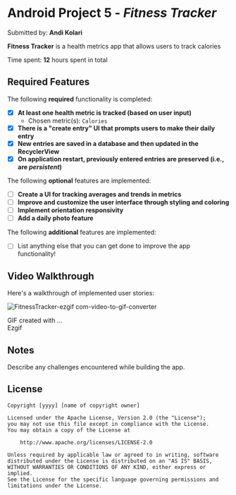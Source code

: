 # Android Project 5 - *Fitness Tracker*

Submitted by: **Andi Kolari**

**Fitness Tracker** is a health metrics app that allows users to track calories 

Time spent: **12** hours spent in total

## Required Features

The following **required** functionality is completed:

- [X] **At least one health metric is tracked (based on user input)**
  - Chosen metric(s): `Calories`
- [X] **There is a "create entry" UI that prompts users to make their daily entry**
- [X] **New entries are saved in a database and then updated in the RecyclerView**
- [X] **On application restart, previously entered entries are preserved (i.e., are *persistent*)**
 
The following **optional** features are implemented:

- [ ] **Create a UI for tracking averages and trends in metrics**
- [ ] **Improve and customize the user interface through styling and coloring**
- [ ] **Implement orientation responsivity**
- [ ] **Add a daily photo feature**

The following **additional** features are implemented:

- [ ] List anything else that you can get done to improve the app functionality!

## Video Walkthrough

Here's a walkthrough of implemented user stories:

![FitnessTracker-ezgif com-video-to-gif-converter](https://github.com/AKolari/Codepath-Fitness-Tracker/assets/90071560/109b7bbe-bb10-4cd7-a02e-778cbe033c60)



GIF created with ...  
Ezgif

## Notes

Describe any challenges encountered while building the app.

## License

    Copyright [yyyy] [name of copyright owner]

    Licensed under the Apache License, Version 2.0 (the "License");
    you may not use this file except in compliance with the License.
    You may obtain a copy of the License at

        http://www.apache.org/licenses/LICENSE-2.0

    Unless required by applicable law or agreed to in writing, software
    distributed under the License is distributed on an "AS IS" BASIS,
    WITHOUT WARRANTIES OR CONDITIONS OF ANY KIND, either express or implied.
    See the License for the specific language governing permissions and
    limitations under the License.
